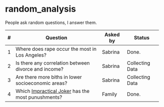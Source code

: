 # random_analysis
People ask random questions, I answer them.  

\# | Question | Asked by | Status |
|---|---|---|---|
1 | Where does rape occur the most in Los Angeles?| Sabrina | Done. |
2 | Is there any correlation between divorce and income? | Sabrina | Collecting Data |
3 | Are there more biths in lower socioeconomic areas? | Sabrina | Collecting Data |
4 | Which [Impractical Joker](http://www.trutv.com/shows/impractical-jokers/index.html) has the most punushments? | Family | Done. 